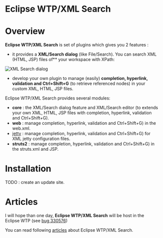 Eclipse WTP/XML Search
======================

# Overview

**Eclipse WTP/XML Search** is set of plugins which gives you 2 features : 
 
 * it provides a **XML/Search dialog** (like File/Search). You can search XML (HTML, JSP) files of** your workspace with XPath:

![XML Search dialog](https://github.com/angelozerr/eclipse-wtp-xml-search/wiki/images/JettyXMLSearch2.png)

 * develop your own plugin to manage (easily) **completion, hyperlink, validation and Ctrl+Shift+G** (to retrieve referenced nodes) in your 
  custom XML, HTML, JSP files.

Eclipse WTP/XML Search provides several modules: 
 
 * **core** : the XML/Search dialog feature and XML/Search editor (to extends your own XML, HTML, JSP files with completion, hyperlink, validation and Ctrl+Shift+G).
 * **web** : manage  completion, hyperlink, validation and Ctrl+Shift+G) in the web.xml.
 * [jetty](https://github.com/angelozerr/eclipse-wtp-xml-search/wiki/XML-Jetty-Plugins) : manage  completion, hyperlink, validation and Ctrl+Shift+G) for XML jetty configuration files.
 * **struts2** : manage  completion, hyperlink, validation and Ctrl+Shift+G) in the struts.xml and JSP.

# Installation

TODO : create an update site.

# Articles
 
 I will hope than one day, **Eclipse WTP/XML Search**  will be host in the Eclipse WTP (see [bug 330576](https://bugs.eclipse.org/bugs/show_bug.cgi?id=330576))
 
 You can read following [articles](http://angelozerr.wordpress.com/about/eclipse-wtp-xml-search/) about Eclipse WTP/XML Search.
